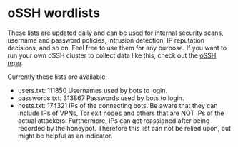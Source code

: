 # oSSH wordlists
These lists are updated daily and can be used for internal security scans, username and password policies, intrusion detection, IP reputation decisions, and so on. Feel free to use them for any purpose. If you want to run your own oSSH cluster to collect data like this, check out the [oSSH repo](https://github.com/toxyl/ossh).  

Currently these lists are available:  
- users.txt: 111850                                                                                                                                                                                                                                                                                                                                                                                                                                                                                                                                                                                Usernames used by bots to login. 
- passwords.txt: 313867                                                                                                                                                                                                                                                                                                                                                                                                                                                                                                                                                                                Passwords used by bots to login. 
- hosts.txt: 174321                                                                                                                                                                                                                                                                                                                                                                                                                                                                                                                                                                                IPs of the connecting bots. Be aware that they can include IPs of VPNs, Tor exit nodes and others that are NOT IPs of the actual attackers. Furthermore, IPs can get reassigned after being recorded by the honeypot. Therefore this list can not be relied upon, but might be helpful as an indicator.
